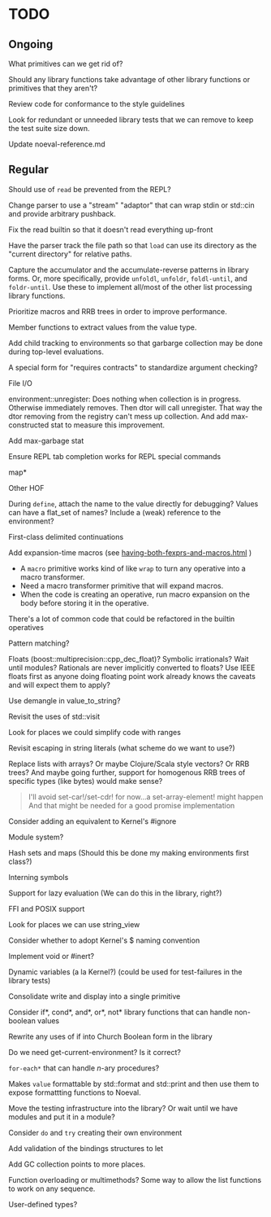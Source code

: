 # TODO

<!-- markdownlint-disable MD025 -->

## Ongoing

What primitives can we get rid of?

Should any library functions take advantage of other library functions or
primitives that they aren't?

Review code for conformance to the style guidelines

Look for redundant or unneeded library tests that we can remove to keep the
test suite size down.

Update noeval-reference.md

## Regular

Should use of `read` be prevented from the REPL?

Change parser to use a "stream" "adaptor" that can wrap stdin or std::cin and
provide arbitrary pushback.

Fix the read builtin so that it doesn't read everything up-front

Have the parser track the file path so that `load` can use its directory as the "current directory" for relative paths.

Capture the accumulator and the accumulate-reverse patterns in library forms.
Or, more specifically, provide `unfoldl`, `unfoldr`, `foldl-until`, and
`foldr-until`. Use these to implement all/most of the other list processing
library functions.

Prioritize macros and RRB trees in order to improve performance.

Member functions to extract values from the value type.

Add child tracking to environments so that garbarge collection may be done
during top-level evaluations.

A special form for "requires contracts" to standardize argument checking?

File I/O

environment::unregister:
Does nothing when collection is in progress.
Otherwise immediately removes.
Then dtor will call unregister.
That way the dtor removing from the registry can't mess up collection.
And add max-constructed stat to measure this improvement.

Add max-garbage stat

Ensure REPL tab completion works for REPL special commands

map*

Other HOF

During `define`, attach the name to the value directly for debugging?
Values can have a flat_set of names?
Include a (weak) reference to the environment?

First-class delimited continuations

Add expansion-time macros (see [having-both-fexprs-and-macros.html](https://axisofeval.blogspot.com/2012/09/having-both-fexprs-and-macros.html) )

* A `macro` primitive works kind of like `wrap` to turn any operative into a macro transformer.
* Need a macro transformer primitive that will expand macros.
* When the code is creating an operative, run macro expansion on the body before storing it in the operative.

There's a lot of common code that could be refactored in the builtin operatives

Pattern matching?

Floats (boost::multiprecision::cpp_dec_float)? Symbolic irrationals? Wait until modules? Rationals are never implicitly converted to floats? Use IEEE floats first as anyone doing floating point work already knows the caveats and will expect them to apply?

Use demangle in value_to_string?

Revisit the uses of std::visit

Look for places we could simplify code with ranges

Revisit escaping in string literals (what scheme do we want to use?)

Replace lists with arrays? Or maybe Clojure/Scala style vectors? Or RRB trees?
And maybe going further, support for homogenous RRB trees of specific types (like bytes) would make sense?

> I'll avoid set-car!/set-cdr! for now...a set-array-element! might happen
> And that might be needed for a good promise implementation

Consider adding an equivalent to Kernel's #ignore

Module system?

Hash sets and maps (Should this be done my making environments first class?)

Interning symbols

Support for lazy evaluation (We can do this in the library, right?)

FFI and POSIX support

Look for places we can use string_view

Consider whether to adopt Kernel's $ naming convention

Implement void or #inert?

Dynamic variables (a la Kernel?) (could be used for test-failures in the library tests)

Consolidate write and display into a single primitive

Consider if*, cond*, and*, or*, not* library functions that can handle
non-boolean values

Rewrite any uses of if into Church Boolean form in the library

Do we need get-current-environment? Is it correct?

`for-each*` that can handle *n*-ary procedures?

Makes `value` formattable by std::format and std::print and then use them to
expose formattting functions to Noeval.

Move the testing infrastructure into the library?
Or wait until we have modules and put it in a module?

Consider `do` and `try` creating their own environment

Add validation of the bindings structures to let

Add GC collection points to more places.

Function overloading or multimethods? Some way to allow the list functions to work on any sequence.

User-defined types?

